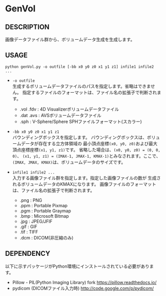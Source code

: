 # GenVol

## DESCRIPTION
画像データファイル群から、ボリュームデータ生成を生成します。

## USAGE
```
python genVol.py -o outfile [-bb x0 y0 z0 x1 y1 z1] infile1 infile2 ...
```

* `-o outfile`<br>
生成するボリュームデータファイルのパスを指定します。省略はできません。
指定するファイルのフォーマットは、ファイル名の拡張子で判断されます。

  * .vol .fdv : 4D Visualizerボリュームデータファイル
  * .dat .avs : AVSボリュームデータファイル
  * .sph      : V-Sphere/Sphere SPHファイルフォーマット(スカラー)

* `-bb x0 y0 z0 x1 y1 z1`<br>
バウンディングボックスを指定します。
バウンディングボックスは、ボリュームデータが存在する立方体領域の
最小頂点座標`(x0, y0, z0)`および最大頂点座標座標`(x1, y1, z1)`です。
省略した場合は、`(x0, y0, z0) = (0, 0, 0)`、
`(x1, y1, z1) = (IMAX-1, JMAX-1, KMAX-1)`とみなされます。ここで、
`(IMAX, JMAX, KMAX)`は、ボリュームデータのサイズです。

* `infile1 infile2 ...`<br>
入力する画像ファイル群を指定します。指定した画像ファイルの数が
生成されるボリュームデータのKMAXになります。
画像ファイルのフォーマットは、ファイル名の拡張子で判断されます。

  * .png : PNG
  * .ppm : Portable Pixmap
  * .pgm : Portable Graymap
  * .bmp : Microsoft Bitmap
  * .jpg : JPEG/JFIF
  * .gif : GIF
  * .tif : TIFF
  * .dcm : DICOM(非圧縮のみ)

## DEPENDENCY
以下に示すパッケージがPython環境にインストールされている必要があります。

  * Pillow - PIL(Python Imaging Library) fork  https://pillow.readthedocs.io/
  * pydicom (DICOMファイル入力時) http://code.google.com/p/pydicom/

